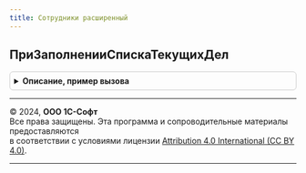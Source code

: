 ```yaml
---
title: Сотрудники расширенный
---
```



## ПриЗаполненииСпискаТекущихДел
<details style="margin: 1em 0; padding: 0.5em; border: 1px solid #ccc; border-radius: 6px;">

<summary style="font-weight: bold; cursor: pointer;">Описание, пример вызова</summary>

```bsl

// См. ТекущиеДелаПереопределяемый.ПриОпределенииОбработчиковТекущихДел.
Процедура ПриЗаполненииСпискаТекущихДел(ТекущиеДела) Экспорт
```

Пример вызова
```bsl
СотрудникиРасширенный.ПриЗаполненииСпискаТекущихДел(ТекущиеДела) 
```
</details>

---

© 2024, **ООО 1С-Софт**  
Все права защищены. Эта программа и сопроводительные материалы предоставляются  
в соответствии с условиями лицензии [Attribution 4.0 International (CC BY 4.0)](https://creativecommons.org/licenses/by/4.0/legalcode).

---
